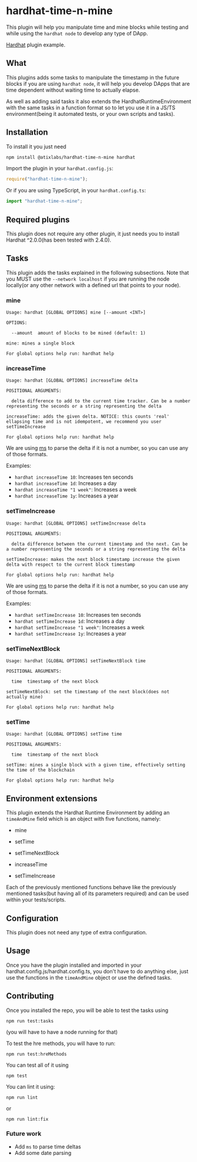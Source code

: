 # hardhat-time-n-mine

This plugin will help you manipulate time and mine blocks while testing and while using the `hardhat node` to develop any type of DApp.

[Hardhat](https://hardhat.org) plugin example. 

## What

This plugins adds some tasks to manipulate the timestamp in the future blocks if you are using `hardhat node`, it will help you develop DApps that are time dependent without waiting time to actually elapse.

As well as adding said tasks it also extends the HardhatRuntimeEnvironment with the same tasks in a function format so to let you use it in a JS/TS environment(being it automated tests, or your own scripts and tasks). 

## Installation

To install it you just need

```bash
npm install @atixlabs/hardhat-time-n-mine hardhat
```

Import the plugin in your `hardhat.config.js`:

```js
require("hardhat-time-n-mine");
```

Or if you are using TypeScript, in your `hardhat.config.ts`:

```ts
import "hardhat-time-n-mine";
```


## Required plugins

This plugin does not require any other plugin, it just needs you to install Hardhat ^2.0.0(has been tested with 2.4.0).

## Tasks


This plugin adds the tasks explained in the following subsections.
Note that you MUST use the `--network localhost` if you are running the node locally(or any other network with a defined url that points to your node).

### mine
```
Usage: hardhat [GLOBAL OPTIONS] mine [--amount <INT>]

OPTIONS:

  --amount	amount of blocks to be mined (default: 1)

mine: mines a single block

For global options help run: hardhat help
```

### increaseTime
```
Usage: hardhat [GLOBAL OPTIONS] increaseTime delta

POSITIONAL ARGUMENTS:

  delta	difference to add to the current time tracker. Can be a number representing the seconds or a string representing the delta

increaseTime: adds the given delta. NOTICE: this counts 'real' ellapsing time and is not idempotent, we recommend you user setTimeIncrease

For global options help run: hardhat help
```

We are using [ms](https://www.npmjs.com/package/ms) to parse the delta if it is not a number, so you can use any of those formats.

Examples:

- `hardhat increaseTime 10`: Increases ten seconds
- `hardhat increaseTime 1d`: Increases a day
- `hardhat increaseTime "1 week"`: Increases a week
- `hardhat increaseTime 1y`: Increases a year


### setTimeIncrease
```
Usage: hardhat [GLOBAL OPTIONS] setTimeIncrease delta

POSITIONAL ARGUMENTS:

  delta	difference between the current timestamp and the next. Can be a number representing the seconds or a string representing the delta

setTimeIncrease: makes the next block timestamp increase the given delta with respect to the current block timestamp

For global options help run: hardhat help
```

We are using [ms](https://www.npmjs.com/package/ms) to parse the delta if it is not a number, so you can use any of those formats.

Examples:

- `hardhat setTimeIncrease 10`: Increases ten seconds
- `hardhat setTimeIncrease 1d`: Increases a day
- `hardhat setTimeIncrease "1 week"`: Increases a week
- `hardhat setTimeIncrease 1y`: Increases a year

### setTimeNextBlock
```
Usage: hardhat [GLOBAL OPTIONS] setTimeNextBlock time

POSITIONAL ARGUMENTS:

  time	timestamp of the next block 

setTimeNextBlock: set the timestamp of the next block(does not actually mine)

For global options help run: hardhat help
```

### setTime

```
Usage: hardhat [GLOBAL OPTIONS] setTime time

POSITIONAL ARGUMENTS:

  time	timestamp of the next block 

setTime: mines a single block with a given time, effectively setting the time of the blockchain

For global options help run: hardhat help
```


## Environment extensions

This plugin extends the Hardhat Runtime Environment by adding an `timeAndMine` field
which is an object with five functions, namely:

- mine

- setTime

- setTimeNextBlock

- increaseTime

- setTimeIncrease

Each of the previously mentioned functions behave like the previously mentioned tasks(but having all of its parameters required) and can be used within your tests/scripts.



## Configuration

This plugin does not need any type of extra configuration.

## Usage

Once you have the plugin installed and imported in your hardhat.config.js/hardhat.config.ts, you don't have to do anything else, just use the functions in the `timeAndMine` object or use the defined tasks.


## Contributing

Once you installed the repo, you will be able to test the tasks using 

`npm run test:tasks`

(you will have to have a node running for that)

To test the hre methods, you will have to run:

`npm run test:hreMethods`

You can test all of it using

`npm test`

You can lint it using:

`npm run lint`

or

`npm run lint:fix`

### Future work

- Add `ms` to parse time deltas
- Add some date parsing 
